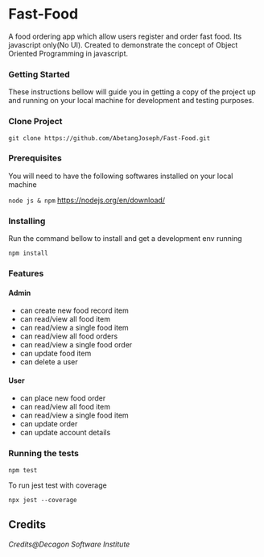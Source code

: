 # Fast-Food
A food ordering app which allow users register and order fast food. Its javascript only(No UI). Created to demonstrate the concept of Object Oriented Programming in javascript.

### Getting Started
These instructions bellow will guide you in getting a copy of the project up and running on your local machine for development and testing purposes.

### Clone Project
```
git clone https://github.com/AbetangJoseph/Fast-Food.git
```

### Prerequisites
You will need to have the following softwares installed on your local machine

```node js & npm``` https://nodejs.org/en/download/

### Installing
Run the command bellow to install and get a development env running
```
npm install
```

### Features

#### Admin
- can create new food record item
- can read/view all food item
- can read/view a single food item
- can read/view all food orders
- can read/view a single food order
- can update food item
- can delete a user

#### User
- can place new food order
- can read/view all food item
- can read/view a single food item
- can update order
- can update account details

### Running the tests
```
npm test
```
To run jest test with coverage
```
npx jest --coverage
```

## Credits
*Credits@Decagon Software Institute*
